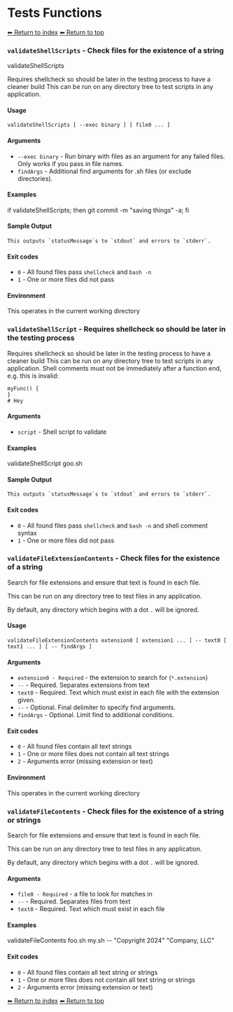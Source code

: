 # Tests Functions

[⬅ Return to index](index.md)
[⬅ Return to top](../index.md)


### `validateShellScripts` - Check files for the existence of a string

validateShellScripts

Requires shellcheck so should be later in the testing process to have a cleaner build
This can be run on any directory tree to test scripts in any application.

#### Usage

    validateShellScripts [ --exec binary ] [ file0 ... ]

#### Arguments

- `--exec binary` - Run binary with files as an argument for any failed files. Only works if you pass in file names.
- `findArgs` - Additional find arguments for .sh files (or exclude directories).

#### Examples

if validateShellScripts; then git commit -m "saving things" -a; fi

#### Sample Output

    This outputs `statusMessage`s to `stdout` and errors to `stderr`.

#### Exit codes

- `0` - All found files pass `shellcheck` and `bash -n`
- `1` - One or more files did not pass

#### Environment

This operates in the current working directory

### `validateShellScript` - Requires shellcheck so should be later in the testing process

Requires shellcheck so should be later in the testing process to have a cleaner build
This can be run on any directory tree to test scripts in any application.
Shell comments must not be immediately after a function end, e.g. this is invalid:

    myFunc() {
    }
    # Hey

#### Arguments

- `script` - Shell script to validate

#### Examples

validateShellScript goo.sh

#### Sample Output

    This outputs `statusMessage`s to `stdout` and errors to `stderr`.

#### Exit codes

- `0` - All found files pass `shellcheck` and `bash -n` and shell comment syntax
- `1` - One or more files did not pass

### `validateFileExtensionContents` - Check files for the existence of a string

Search for file extensions and ensure that text is found in each file.

This can be run on any directory tree to test files in any application.

By default, any directory which begins with a dot `.` will be ignored.

#### Usage

    validateFileExtensionContents extension0 [ extension1 ... ] -- text0 [ text1 ... ] [ -- findArgs ]

#### Arguments

- `extension0 - Required` - the extension to search for (`*.extension`)
- `--` - Required. Separates extensions from text
- `text0` - Required. Text which must exist in each file with the extension given.
- `--` - Optional. Final delimiter to specify find arguments.
- `findArgs` - Optional. Limit find to additional conditions.

#### Exit codes

- `0` - All found files contain all text strings
- `1` - One or more files does not contain all text strings
- `2` - Arguments error (missing extension or text)

#### Environment

This operates in the current working directory

### `validateFileContents` - Check files for the existence of a string or strings

Search for file extensions and ensure that text is found in each file.

This can be run on any directory tree to test files in any application.

By default, any directory which begins with a dot `.` will be ignored.

#### Arguments

- `file0 - Required` - a file to look for matches in
- `--` - Required. Separates files from text
- `text0` - Required. Text which must exist in each file

#### Examples

validateFileContents foo.sh my.sh -- "Copyright 2024" "Company, LLC"

#### Exit codes

- `0` - All found files contain all text string or strings
- `1` - One or more files does not contain all text string or strings
- `2` - Arguments error (missing extension or text)

[⬅ Return to index](index.md)
[⬅ Return to top](../index.md)
